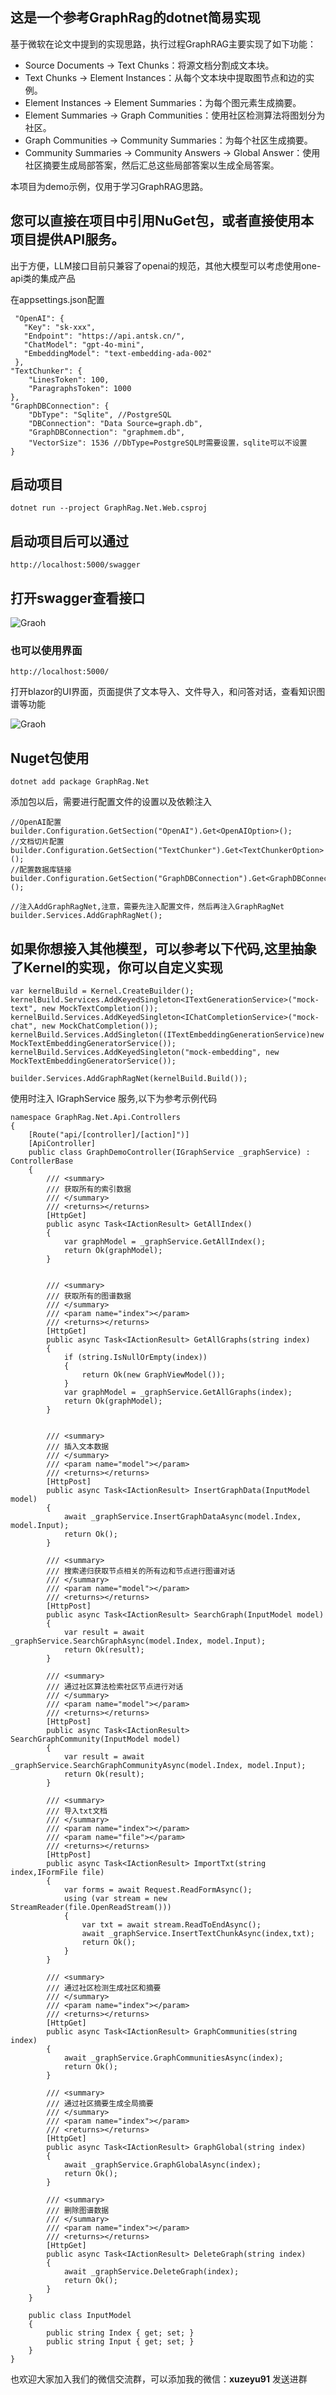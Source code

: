 ## 这是一个参考GraphRag的dotnet简易实现

基于微软在论文中提到的实现思路，执行过程GraphRAG主要实现了如下功能：
- Source Documents → Text Chunks：将源文档分割成文本块。
- Text Chunks → Element Instances：从每个文本块中提取图节点和边的实例。
- Element Instances → Element Summaries：为每个图元素生成摘要。
- Element Summaries → Graph Communities：使用社区检测算法将图划分为社区。
- Graph Communities → Community Summaries：为每个社区生成摘要。
- Community Summaries → Community Answers → Global Answer：使用社区摘要生成局部答案，然后汇总这些局部答案以生成全局答案。

本项目为demo示例，仅用于学习GraphRAG思路。

## 您可以直接在项目中引用NuGet包，或者直接使用本项目提供API服务。

出于方便，LLM接口目前只兼容了openai的规范，其他大模型可以考虑使用one-api类的集成产品

在appsettings.json配置

```
 "OpenAI": {
   "Key": "sk-xxx",
   "Endpoint": "https://api.antsk.cn/",
   "ChatModel": "gpt-4o-mini",
   "EmbeddingModel": "text-embedding-ada-002"
 },
"TextChunker": {
    "LinesToken": 100,
    "ParagraphsToken": 1000
},
"GraphDBConnection": {
    "DbType": "Sqlite", //PostgreSQL
    "DBConnection": "Data Source=graph.db",
    "GraphDBConnection": "graphmem.db",
    "VectorSize": 1536 //DbType=PostgreSQL时需要设置，sqlite可以不设置
}
```
## 启动项目
```
dotnet run --project GraphRag.Net.Web.csproj
```

## 启动项目后可以通过
```
http://localhost:5000/swagger
```
## 打开swagger查看接口

![Graoh](https://github.com/xuzeyu91/GraphRag.Net/blob/main/doc/api.png)

### 也可以使用界面
```
http://localhost:5000/
```

打开blazor的UI界面，页面提供了文本导入、文件导入，和问答对话，查看知识图谱等功能

![Graoh](https://github.com/xuzeyu91/GraphRag.Net/blob/main/doc/graph1.png)


## Nuget包使用
```
dotnet add package GraphRag.Net
```

添加包以后，需要进行配置文件的设置以及依赖注入
```
//OpenAI配置
builder.Configuration.GetSection("OpenAI").Get<OpenAIOption>();
//文档切片配置
builder.Configuration.GetSection("TextChunker").Get<TextChunkerOption>();
//配置数据库链接
builder.Configuration.GetSection("GraphDBConnection").Get<GraphDBConnectionOption>();

//注入AddGraphRagNet,注意，需要先注入配置文件，然后再注入GraphRagNet
builder.Services.AddGraphRagNet();
```

## 如果你想接入其他模型，可以参考以下代码,这里抽象了Kernel的实现，你可以自定义实现
```
var kernelBuild = Kernel.CreateBuilder();
kernelBuild.Services.AddKeyedSingleton<ITextGenerationService>("mock-text", new MockTextCompletion());
kernelBuild.Services.AddKeyedSingleton<IChatCompletionService>("mock-chat", new MockChatCompletion());
kernelBuild.Services.AddSingleton((ITextEmbeddingGenerationService)new MockTextEmbeddingGeneratorService());
kernelBuild.Services.AddKeyedSingleton("mock-embedding", new MockTextEmbeddingGeneratorService());

builder.Services.AddGraphRagNet(kernelBuild.Build());
```


使用时注入 IGraphService  服务,以下为参考示例代码
```
namespace GraphRag.Net.Api.Controllers
{
    [Route("api/[controller]/[action]")]
    [ApiController]
    public class GraphDemoController(IGraphService _graphService) : ControllerBase
    {
        /// <summary>
        /// 获取所有的索引数据
        /// </summary>
        /// <returns></returns>
        [HttpGet]
        public async Task<IActionResult> GetAllIndex()
        {
            var graphModel = _graphService.GetAllIndex();
            return Ok(graphModel);
        }


        /// <summary>
        /// 获取所有的图谱数据
        /// </summary>
        /// <param name="index"></param>
        /// <returns></returns>
        [HttpGet]
        public async Task<IActionResult> GetAllGraphs(string index)
        {
            if (string.IsNullOrEmpty(index))
            {
                return Ok(new GraphViewModel());
            }
            var graphModel = _graphService.GetAllGraphs(index);
            return Ok(graphModel);
        }


        /// <summary>
        /// 插入文本数据
        /// </summary>
        /// <param name="model"></param>
        /// <returns></returns>
        [HttpPost]
        public async Task<IActionResult> InsertGraphData(InputModel model)
        {
            await _graphService.InsertGraphDataAsync(model.Index, model.Input);
            return Ok();
        }

        /// <summary>
        /// 搜索递归获取节点相关的所有边和节点进行图谱对话
        /// </summary>
        /// <param name="model"></param>
        /// <returns></returns>
        [HttpPost]
        public async Task<IActionResult> SearchGraph(InputModel model)
        {
            var result = await _graphService.SearchGraphAsync(model.Index, model.Input);
            return Ok(result);
        }

        /// <summary>
        /// 通过社区算法检索社区节点进行对话
        /// </summary>
        /// <param name="model"></param>
        /// <returns></returns>
        [HttpPost]
        public async Task<IActionResult> SearchGraphCommunity(InputModel model)
        {
            var result = await _graphService.SearchGraphCommunityAsync(model.Index, model.Input);
            return Ok(result);
        }

        /// <summary>
        /// 导入txt文档
        /// </summary>
        /// <param name="index"></param>
        /// <param name="file"></param>
        /// <returns></returns>
        [HttpPost]
        public async Task<IActionResult> ImportTxt(string index,IFormFile file)
        {
            var forms = await Request.ReadFormAsync();
            using (var stream = new StreamReader(file.OpenReadStream()))
            {
                var txt = await stream.ReadToEndAsync();
                await _graphService.InsertTextChunkAsync(index,txt);
                return Ok();
            }
        }

        /// <summary>
        /// 通过社区检测生成社区和摘要
        /// </summary>
        /// <param name="index"></param>
        /// <returns></returns>
        [HttpGet]
        public async Task<IActionResult> GraphCommunities(string index)
        {
            await _graphService.GraphCommunitiesAsync(index);
            return Ok();
        }      
        
        /// <summary>
        /// 通过社区摘要生成全局摘要
        /// </summary>
        /// <param name="index"></param>
        /// <returns></returns>
        [HttpGet]
        public async Task<IActionResult> GraphGlobal(string index)
        {
            await _graphService.GraphGlobalAsync(index);
            return Ok();
        }

        /// <summary>
        /// 删除图谱数据
        /// </summary>
        /// <param name="index"></param>
        /// <returns></returns>
        [HttpGet]
        public async Task<IActionResult> DeleteGraph(string index)
        {
            await _graphService.DeleteGraph(index);
            return Ok();
        }
    }

    public class InputModel
    {
        public string Index { get; set; }
        public string Input { get; set; }
    }
}

```

也欢迎大家加入我们的微信交流群，可以添加我的微信：**xuzeyu91** 发送进群
